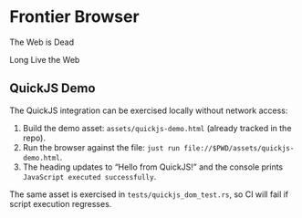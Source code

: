 # Frontier Browser

The Web is Dead

Long Live the Web

## QuickJS Demo

The QuickJS integration can be exercised locally without network access:

1. Build the demo asset: `assets/quickjs-demo.html` (already tracked in the repo).
2. Run the browser against the file: `just run file://$PWD/assets/quickjs-demo.html`.
3. The heading updates to “Hello from QuickJS!” and the console prints `JavaScript executed successfully`.

The same asset is exercised in `tests/quickjs_dom_test.rs`, so CI will fail if script execution regresses.
